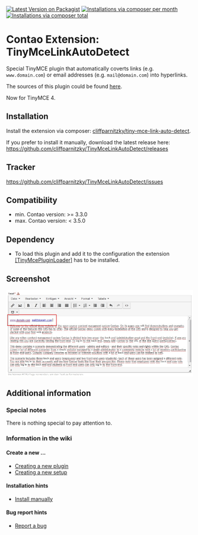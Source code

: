 [![Latest Version on Packagist](http://img.shields.io/packagist/v/cliffparnitzky/tiny-mce-link-auto-detect.svg?style=flat)](https://packagist.org/packages/cliffparnitzky/tiny-mce-link-auto-detect)
[![Installations via composer per month](http://img.shields.io/packagist/dm/cliffparnitzky/tiny-mce-link-auto-detect.svg?style=flat)](https://packagist.org/packages/cliffparnitzky/tiny-mce-link-auto-detect)
[![Installations via composer total](http://img.shields.io/packagist/dt/cliffparnitzky/tiny-mce-link-auto-detect.svg?style=flat)](https://packagist.org/packages/cliffparnitzky/tiny-mce-link-auto-detect)

Contao Extension: TinyMceLinkAutoDetect
=======================================

Special TinyMCE plugin that automatically coverts links (e.g. `www.domain.com`) or email addresses (e.g. `mail@domain.com`) into hyperlinks.

The sources of this plugin could be found [here](http://www.tinymce.com/wiki.php/Plugin:autolink).

Now for TinyMCE 4.


Installation
------------

Install the extension via composer: [cliffparnitzky/tiny-mce-link-auto-detect](https://packagist.org/packages/cliffparnitzky/tiny-mce-link-auto-detect).

If you prefer to install it manually, download the latest release here: https://github.com/cliffparnitzky/TinyMceLinkAutoDetect/releases


Tracker
-------

https://github.com/cliffparnitzky/TinyMceLinkAutoDetect/issues


Compatibility
-------------

- min. Contao version: >= 3.3.0
- max. Contao version: <  3.5.0


Dependency
----------

- To load this plugin and add it to the configuration the extension [[TinyMcePluginLoader]](https://github.com/cliffparnitzky/TinyMcePluginLoader) has to be installed.


Screenshot
----------

![Screenshot](screenshot.jpg)


Additional information
----------------------

### Special notes

There is nothing special to pay attention to.

### Information in the wiki

#### Create a new ...

* [Creating a new plugin](wiki/Creating-a-new-plugin)
* [Creating a new setup](wiki/Creating-a-new-setup)

#### Installation hints
* [Install manually](wiki/Install-manually)

#### Bug report hints

* [Report a bug](wiki/Report-a-bug)